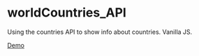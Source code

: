 # worldCountries_API
Using the countries API to show info about countries. Vanilla JS.

[Demo](https://obymanyando.github.io/worldCountries_API/)

